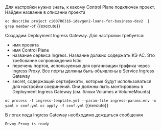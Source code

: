 Для настройки нужно знать, к какому Control Plane подключен проект. Найдем название в описании проекта

`oc describe project ci00706316-idevgen2-loans-for-business-dev2  | grep member-of` {{execute}}

Создадим Deployment Ingress Gateway. Для настройки требуется:
* имя проекта
* имя Control Plane
* название сервиса Ingress. Название должно содержать КЭ АС. Это требование сопровождения Istio
* перечень портов, используемых для организации трафика через Ingress Proxy. Все порты должны быть объявлены в Service Ingress Gateway
* secret, содержащий сертификаты, которые будут использоваться для настройки соединений. Они должны пыть монтированы в Deployment Ingress Gateway (см. блоки Volumes и VolumeMounts)

`oc process -f ingress-template.yml --param-file ingress-params.env -o yaml > conf.yml
oc apply -f conf.yml` {{execute}}

В логах пода Ingress Gateway необходимо дождаться сообщения

`Envoy Proxy is ready`